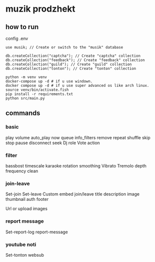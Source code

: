 # muzik prodzhekt

## how to run

config .env

```mongodb
use musik; // Create or switch to the "musik" database

db.createCollection("captcha"); // Create "captcha" collection
db.createCollection("feedback"); // Create "feedback" collection
db.createCollection("guild"); // Create "guild" collection
db.createCollection("tonton"); // Create "tonton" collection

```

```fish
python -m venv venv
docker-compose up -d # if u use windown.
docker compose up -d # if u use super advanced os like arch linux.
source venv/bin/activate.fish
pip install -r requirements.txt
python src/main.py

```

## commands

### basic

play
volume
auto_play
now
queue
info_filters
remove
repeat
shuffle
skip
stop
pause
disconnect
seek
Dj role
Vote action

### filter

bassbost
timescale
karaoke
rotation
smoothing
Vibrato
Tremolo
depth
frequency
clean

### join-leave

Set-join
Set-leave
Custom embed join/leave title description image thumbnail auth footer

Url or upload images

### report message

Set-report-log
report-message

### youtube noti

Set-tonton
websub
